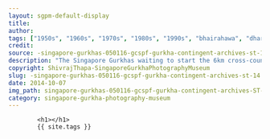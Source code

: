 ```yaml
---
layout: sgpm-default-display
title: 
author: 
tags: ["1950s", "1960s", "1970s", "1980s", "1990s", "bhairahawa", "dharan", "gurkhas", "kathmandu", "nepal", "pokhara", "singapore", "singapore gurkha archive", "singapore gurkha old photographs", "singapore gurkha photography museum", "singapore gurkhas"]
credit: 
source: -singapore-gurkhas-050116-gcspf-gurkha-contingent-archives-st-14
description: "The Singapore Gurkhas waiting to start the 6km cross-country run competition at Sentosa. The Gurkha Contingent sent  4 teams, some of the runners were Shivraj Thapa's (in blue) recruits. Date: 1979."
copyright: ShivrajThapa-SingaporeGurkhaPhotographyMuseum
slug: -singapore-gurkhas-050116-gcspf-gurkha-contingent-archives-st-14
date: 2014-10-07
img_path: singapore-gurkhas-050116-gcspf-gurkha-contingent-archives-ST-14.jpg
category: singapore-gurkha-photography-museum
---
```

	 		

	 		<h1></h1>
	 		{{ site.tags }}
	 		
